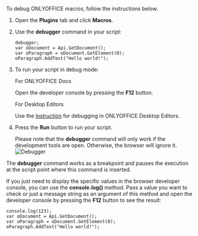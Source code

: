 To debug ONLYOFFICE macros, follow the instructions below.

1. Open the **Plugins** tab and click **Macros**.

2. Use the **debugger** command in your script:

   ```
   debugger;
   var oDocument = Api.GetDocument();
   var oParagraph = oDocument.GetElement(0);
   oParagraph.AddText("Hello world!");
   ```

3. To run your script in debug mode:

   For ONLYOFFICE Docs

   Open the developer console by pressing the **F12** button.

   For Desktop Editors

   Use the [instruction](/desktop/debugging) for debugging in ONLYOFFICE Desktop Editors.

4. Press the **Run** button to run your script.

   Please note that the **debugger** command will only work if the development tools are open. Otherwise, the browser will ignore it. ![Debugger](/content/img/plugins/debugger.png)

The **debugger** command works as a breakpoint and pauses the execution at the script point where this command is inserted.

If you just need to display the specific values in the browser developer console, you can use the **console.log()** method. Pass a value you want to check or just a message string as an argument of this method and open the developer console by pressing the **F12** button to see the result:

```
console.log(123);
var oDocument = Api.GetDocument();
var oParagraph = oDocument.GetElement(0);
oParagraph.AddText("Hello world!");
```
